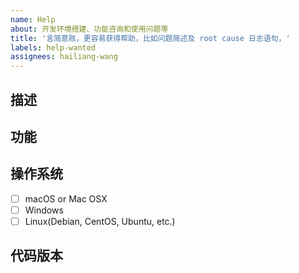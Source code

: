 ```yaml
---
name: Help
about: 开发环境搭建、功能咨询和使用问题等
title: '言简意赅，更容易获得帮助，比如问题简述及 root cause 日志语句，'
labels: help-wanted
assignees: hailiang-wang
---
```


<!-- 
致工单作者：

以这样的设想：读完您的工单，是一个心情愉悦的状态。
为此，您的工单应该是一个故事，徐徐展开：开头有悬念，能读到结尾；有时间、地点、人物、问题；有可能的解决方案。
您的描述越具体，越有人愿意帮助。因为您的一个不起眼的线索，可能就让读者快速的分析和解决问题。

如果工单的内容，没有具体、没有背景、没有截图、没有日志的话，也就没有人愿意解决。

每个工单，应花至少半个小时进行撰写。就算是对春松客服熟悉，对业务熟悉，写作技能上乘，也是这样。
写出一个好的工单，可能会花一天的时间，还可能更长。
就一项别人可以参与进来合作的事情而言，对方可能要花的时间可能是几周，几个月。
-->

## 描述
<!-- 详细描述问题后优先处理解决！ 截图、错误日志等 -->

## 功能
<!-- 针对某功能，需要提供详细描述文档 -->

## 操作系统

- [ ] macOS or Mac OSX
- [ ] Windows
- [ ] Linux(Debian, CentOS, Ubuntu, etc.)

## 代码版本
<!-- Git commit hash (`git rev-parse HEAD`)，进入代码库并执行 -->


